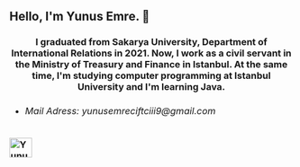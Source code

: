 ## Hello, I'm Yunus Emre. 👋


  


<h3 align="middle"> I graduated from Sakarya University, Department of International Relations in 2021. Now, I work as a civil servant in the Ministry of Treasury and Finance in Istanbul. At the same time, I'm studying computer programming at Istanbul University and I'm learning Java.


* <h6 align="left"> Mail Adress: yunusemreciftciii9@gmail.com  


<p align="left">
<a href="https://www.linkedin.com/in/yunus-emre-%C3%A7ift%C3%A7i/" target="blank"><img align="center" src="https://velanovascular.com/wp-content/uploads/2020/06/LinkedIn.png" alt="Yunus Emre Çiftçi" height="35" width="40" /></a>

